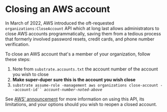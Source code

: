 # Closing an AWS account

In March of 2022, AWS introduced the oft-requested `organizations:CloseAccount` API which at long last allows administrators to close AWS accounts programmatically, saving them from a tedious process that formerly involved password resets, credit cards, and phone number verification.

To close an AWS account that's a member of your organization, follow these steps:

1. Note from `substrate.accounts.txt` the account number of the account you wish to close
2. **Make super-duper sure this is the account you wish close**
3. `substrate assume-role -management aws organizations close-account --account-id`` `_`account-number-noted-above`_

See [AWS' announcement](https://aws.amazon.com/blogs/mt/aws-organizations-now-provides-a-simple-scalable-and-more-secure-way-to-close-your-member-accounts/) for more information on using this API, its limitations, and your options should you wish to reopen a closed account.
